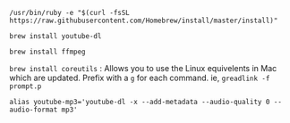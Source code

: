 `/usr/bin/ruby -e "$(curl -fsSL https://raw.githubusercontent.com/Homebrew/install/master/install)"`

`brew install youtube-dl`

`brew install ffmpeg`

`brew install coreutils` : Allows you to use the Linux equivelents in Mac which are updated. Prefix with a `g` for each command. ie, `greadlink -f prompt.p`

```
alias youtube-mp3='youtube-dl -x --add-metadata --audio-quality 0 --audio-format mp3'
```
